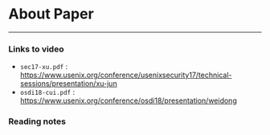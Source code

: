 # About Paper

***

### Links to video

* `sec17-xu.pdf` : https://www.usenix.org/conference/usenixsecurity17/technical-sessions/presentation/xu-jun
* `osdi18-cui.pdf` : https://www.usenix.org/conference/osdi18/presentation/weidong

### Reading notes



